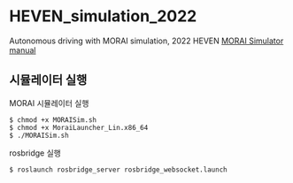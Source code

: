# HEVEN_simulation_2022
Autonomous driving with MORAI simulation, 2022 HEVEN
[MORAI Simulator manual](https://morai-sim-for-wego-help.scrollhelp.site/user-manual/)

## 시뮬레이터 실행

MORAI 시뮬레이터 실행
```
$ chmod +x MORAISim.sh
$ chmod +x MoraiLauncher_Lin.x86_64
$ ./MORAISim.sh
```

rosbridge 실행
```
$ roslaunch rosbridge_server rosbridge_websocket.launch 
```

